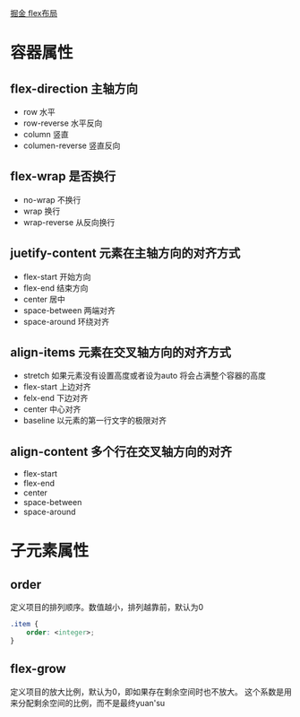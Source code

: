 [掘金 flex布局](https://juejin.cn/post/7004622232378966046)
# 容器属性
## flex-direction 主轴方向
- row 水平
- row-reverse 水平反向
- column 竖直
- columen-reverse 竖直反向
## flex-wrap 是否换行
- no-wrap 不换行
- wrap 换行
- wrap-reverse 从反向换行
## juetify-content 元素在主轴方向的对齐方式
- flex-start 开始方向
- flex-end 结束方向
- center 居中
- space-between 两端对齐
- space-around 环绕对齐
## align-items 元素在交叉轴方向的对齐方式
- stretch 如果元素没有设置高度或者设为auto 将会占满整个容器的高度
- flex-start 上边对齐
- felx-end 下边对齐
- center 中心对齐
- baseline 以元素的第一行文字的极限对齐
## align-content 多个行在交叉轴方向的对齐
- flex-start 
- flex-end
- center
- space-between
- space-around
# 子元素属性
## order 
定义项目的排列顺序。数值越小，排列越靠前，默认为0
```css
.item {
    order: <integer>;
}
```
## flex-grow
定义项目的放大比例，默认为0，即如果存在剩余空间时也不放大。
这个系数是用来分配剩余空间的比例，而不是最终yuan'su